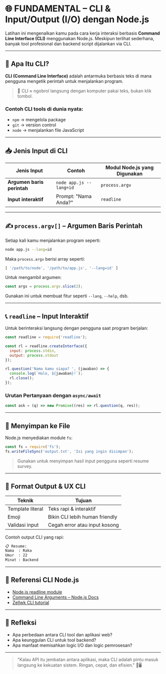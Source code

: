 # 🌐 FUNDAMENTAL – CLI & Input/Output (I/O) dengan Node.js

Latihan ini mengenalkan kamu pada cara kerja interaksi berbasis **Command Line Interface (CLI)** menggunakan Node.js. Meskipun terlihat sederhana, banyak tool profesional dan backend script dijalankan via CLI.

---

## 🧠 Apa Itu CLI?

**CLI (Command Line Interface)** adalah antarmuka berbasis teks di mana pengguna mengetik perintah untuk menjalankan program.

> 💬 CLI ≈ ngobrol langsung dengan komputer pakai teks, bukan klik tombol.

### Contoh CLI tools di dunia nyata:

- `npm` → mengelola package
- `git` → version control
- `node` → menjalankan file JavaScript

---

## 📥 Jenis Input di CLI

| Jenis Input                | Contoh                  | Modul Node.js yang Digunakan |
| -------------------------- | ----------------------- | ---------------------------- |
| **Argumen baris perintah** | `node app.js --lang=id` | `process.argv`               |
| **Input interaktif**       | Prompt: "Nama Anda?"    | `readline`                   |

---

## ✍️ `process.argv[]` – Argumen Baris Perintah

Setiap kali kamu menjalankan program seperti:

```bash
node app.js --lang=id
```

Maka `process.argv` berisi array seperti:

```js
[ '/path/to/node', '/path/to/app.js', '--lang=id' ]
```

Untuk mengambil argumen:

```js
const args = process.argv.slice(2);
```

Gunakan ini untuk membuat fitur seperti `--lang`, `--help`, dsb.

---

## 📞 `readline` – Input Interaktif

Untuk berinteraksi langsung dengan pengguna saat program berjalan:

```js
const readline = require('readline');

const rl = readline.createInterface({
  input: process.stdin,
  output: process.stdout
});

rl.question('Nama kamu siapa? ', (jawaban) => {
  console.log(`Halo, ${jawaban}!`);
  rl.close();
});
```

### Urutan Pertanyaan dengan `async/await`

```js
const ask = (q) => new Promise((res) => rl.question(q, res));
```

---

## 💾 Menyimpan ke File

Node.js menyediakan module `fs`:

```js
const fs = require('fs');
fs.writeFileSync('output.txt', 'Isi yang ingin disimpan');
```

> Gunakan untuk menyimpan hasil input pengguna seperti resume survey.

---

## 🧩 Format Output & UX CLI

| Teknik           | Tujuan                         |
| ---------------- | ------------------------------ |
| Template literal | Teks rapi & interaktif         |
| Emoji            | Bikin CLI lebih human friendly |
| Validasi input   | Cegah error atau input kosong  |

Contoh output CLI yang rapi:

```bash
📋 Resume:
Nama  : Raka
Umur  : 22
Minat : Backend
```

---

## 🔗 Referensi CLI Node.js

- [Node.js readline module](https://nodejs.org/api/readline.html)
- [Command Line Arguments – Node.js Docs](https://nodejs.org/en/learn/getting-started/how-to-parse-command-line-arguments/)
- [Zellwk CLI tutorial](https://zellwk.com/blog/cli/)

---

## 💬 Refleksi

- Apa perbedaan antara CLI tool dan aplikasi web?
- Apa keunggulan CLI untuk tool backend?
- Apa manfaat memisahkan logic I/O dan logic pemrosesan?

---

> "Kalau API itu jembatan antara aplikasi, maka CLI adalah pintu masuk langsung ke kekuatan sistem. Ringan, cepat, dan efisien." 🔧🖥️

